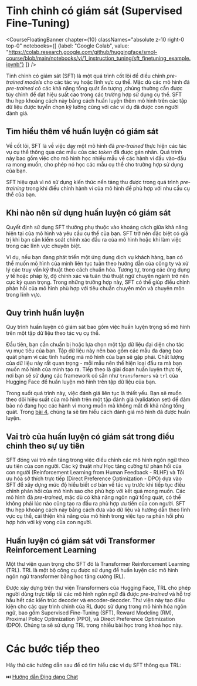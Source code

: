 # Tinh chỉnh có giám sát (Supervised Fine-Tuning)

<CourseFloatingBanner chapter={10}
  classNames="absolute z-10 right-0 top-0"
  notebooks={[
    {label: "Google Colab", value: "https://colab.research.google.com/github/huggingface/smol-course/blob/main/notebooks/vi/1_instruction_tuning/sft_finetuning_example.ipynb"}
  ]} />

Tinh chỉnh có giám sát (SFT) là một quá trình cốt lõi để điều chỉnh *pre-trained models* cho các tác vụ hoặc lĩnh vực cụ thể. Mặc dù các mô hình đã *pre-trained* có các khả năng tổng quát ấn tượng  ,chúng thường cần được tùy chỉnh để đạt hiệu suất cao trong các trường hợp sử dụng cụ thể. SFT thu hẹp khoảng cách này bằng cách huấn luyện thêm mô hình trên các tập dữ liệu được tuyển chọn kỹ lưỡng cùng với các ví dụ đã được con người đánh giá.

## Tìm hiểu thêm về huấn luyện có giám sát

Về cốt lõi, SFT là về việc dạy một mô hình đã *pre-trained* thực hiện các tác vụ cụ thể thông qua các mẫu của các *token* đã được gán nhãn. Quá trình này bao gồm việc cho mô hình học nhiều mẫu về các hành vi đầu vào-đầu ra mong muốn, cho phép nó học các mẫu cụ thể cho trường hợp sử dụng của bạn.

SFT hiệu quả vì nó sử dụng kiến thức nền tảng thu được trong quá trình *pre-training* trong khi điều chỉnh hành vi của mô hình để phù hợp với nhu cầu cụ thể của bạn.

## Khi nào nên sử dụng huấn luyện có giám sát

Quyết định sử dụng SFT thường phụ thuộc vào khoảng cách giữa khả năng hiện tại của mô hình và yêu cầu cụ thể của bạn. SFT trở nên đặc biệt có giá trị khi bạn cần kiểm soát chính xác đầu ra của mô hình hoặc khi làm việc trong các lĩnh vực chuyên biệt.

Ví dụ, nếu bạn đang phát triển một ứng dụng dịch vụ khách hàng, bạn có thể muốn mô hình của mình liên tục tuân theo hướng dẫn của công ty và xử lý các truy vấn kỹ thuật theo cách chuẩn hóa. Tương tự, trong các ứng dụng y tế hoặc pháp lý, độ chính xác và tuân thủ thuật ngữ chuyên ngành trở nên cực kỳ quan trọng. Trong những trường hợp này, SFT có thể giúp điều chỉnh phản hồi của mô hình phù hợp với tiêu chuẩn chuyên môn và chuyên môn trong lĩnh vực.

## Quy trình huấn luyện

Quy trình huấn luyện có giám sát bao gồm việc huấn luyện trọng số mô hình trên một tập dữ liệu theo tác vụ cụ thể.

Đầu tiên, bạn cần chuẩn bị hoặc lựa chọn một tập dữ liệu đại diện cho tác vụ mục tiêu của bạn. Tập dữ liệu này nên bao gồm các mẫu đa dạng bao quát phạm vi các tình huống mà mô hình của bạn sẽ gặp phải. Chất lượng của dữ liệu này rất quan trọng - mỗi mẫu nên thể hiện loại đầu ra mà bạn muốn mô hình của mình tạo ra. Tiếp theo là giai đoạn huấn luyện thực tế, nơi bạn sẽ sử dụng các framework có sẵn như `transformers` và `trl` của Hugging Face để huấn luyện mô hình trên tập dữ liệu của bạn.

Trong suốt quá trình này, việc đánh giá liên tục là thiết yếu. Bạn sẽ muốn theo dõi hiệu suất của mô hình trên một tập đánh giá (validation set) để đảm bảo nó đang học các hành vi mong muốn mà không mất đi khả năng tổng quát. Trong [bài 4](./4_evaluation), chúng ta sẽ tìm hiểu cách đánh giá mô hình đã được huấn luyện.

## Vai trò của huấn luyện có giám sát trong điều chỉnh theo sự uy tiên

SFT đóng vai trò nền tảng trong việc điều chỉnh các mô hình ngôn ngữ theo ưu tiên của con người. Các kỹ thuật như Học tăng cường từ phản hồi của con người (Reinforcement Learning from Human Feedback - RLHF) và Tối ưu hóa sở thích trực tiếp (Direct Preference Optimization - DPO) dựa vào SFT để xây dựng mức độ hiểu biết cơ bản về tác vụ trước khi tiếp tục điều chỉnh phản hồi của mô hình sao cho phù hợp với kết quả mong muốn. Các mô hình đã *pre-trained*, mặc dù có khả năng ngôn ngữ tổng quát, có thể không phải lúc nào cũng tạo ra đầu ra phù hợp ưu tiên của con người. SFT thu hẹp khoảng cách này bằng cách đưa vào dữ liệu và hướng dẫn theo lĩnh vực cụ thể, cải thiện khả năng của mô hình trong việc tạo ra phản hồi phù hợp hơn với kỳ vọng của con người.

## Huấn luyện có giám sát với Transformer Reinforcement Learning

Một thư viện quan trọng cho SFT đó là Transformer Reinforcement Learning (TRL). TRL là một bộ công cụ được sử dụng để huấn luyện các mô hình ngôn ngữ transformer bằng học tăng cường (RL).

Được xây dựng trên thư viện Transformers của Hugging Face, TRL cho phép người dùng trực tiếp tải các mô hình ngôn ngữ đã được *pre-trained* và hỗ trợ hầu hết các kiến trúc decoder và encoder-decoder. Thư viện này tạo điều kiện cho các quy trình chính của RL được sử dụng trong mô hình hóa ngôn ngữ, bao gồm Supervised Fine-Tuning (SFT), Reward Modeling (RM), Proximal Policy Optimization (PPO), và Direct Preference Optimization (DPO). Chúng ta sẽ sử dụng TRL trong nhiều bài học trong khoá học này.

# Các bước tiếp theo

Hãy thử các hướng dẫn sau để có tìm hiểu các ví dụ SFT thông qua TRL:

⏭️ [Hướng dẫn Địng dạng Chat](../../../notebooks/vi/1_instruction_tuning/../notebooks/vi/1_instruction_tuning/supervised_fine_tuning_tutorial.ipynb)